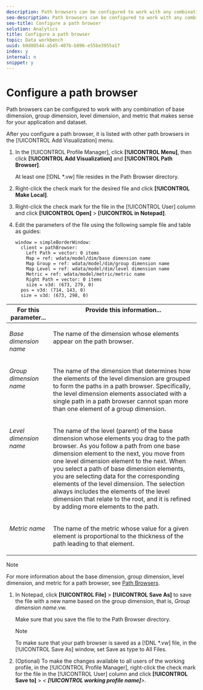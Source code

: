 ```yaml
---
description: Path browsers can be configured to work with any combination of base dimension, group dimension, level dimension, and metric that makes sense for your application and dataset.
seo-description: Path browsers can be configured to work with any combination of base dimension, group dimension, level dimension, and metric that makes sense for your application and dataset.
seo-title: Configure a path browser
solution: Analytics
title: Configure a path browser
topic: Data workbench
uuid: b0d80544-a545-407b-b896-e55be3955a17
index: y
internal: n
snippet: y
---
```


# Configure a path browser

Path browsers can be configured to work with any combination of base dimension, group dimension, level dimension, and metric that makes sense for your application and dataset.

 After you configure a path browser, it is listed with other path browsers in the [!UICONTROL Add Visualization] menu. 

1. In the [!UICONTROL Profile Manager], click **[!UICONTROL Menu]**, then click **[!UICONTROL Add Visualization]** and **[!UICONTROL Path Browser]**.

   At least one [!DNL *.vw] file resides in the Path Browser directory. 

1. Right-click the check mark for the desired file and click **[!UICONTROL Make Local]**.
1. Right-click the check mark for the file in the [!UICONTROL User] column and click **[!UICONTROL Open]** > **[!UICONTROL in Notepad]**.
1. Edit the parameters of the file using the following sample file and table as guides:

   ```
   window = simpleBorderWindow: 
     client = pathBrowser: 
       Left Path = vector: 0 items
       Map = ref: wdata/model/dim/base dimension name
       Map Group = ref: wdata/model/dim/group dimension name
       Map Level = ref: wdata/model/dim/level dimension name
       Metric = ref: wdata/model/metric/metric name
       Right Path = vector: 0 items
       size = v3d: (673, 279, 0)
     pos = v3d: (714, 143, 0)
     size = v3d: (673, 298, 0)
   ```

<table id="table_1DCCB4B24B554B72A781B304B5EB155E"> 
 <thead> 
  <tr valign="top"> 
   <th colname="col1" class="entry"> For this parameter... </th> 
   <th colname="col2" class="entry"> Provide this information... </th> 
  </tr> 
 </thead>
 <tbody> 
  <tr valign="top"> 
   <td colname="col1"> <p><i>Base dimension name</i> </p> </td> 
   <td colname="col2"> <p>The name of the dimension whose elements appear on the path browser. </p> </td> 
  </tr> 
  <tr valign="top"> 
   <td colname="col1"> <p><i>Group dimension name</i> </p> </td> 
   <td colname="col2"> <p>The name of the dimension that determines how the elements of the level dimension are grouped to form the paths in a path browser. Specifically, the level dimension elements associated with a single path in a path browser cannot span more than one element of a group dimension. </p> </td> 
  </tr> 
  <tr valign="top"> 
   <td colname="col1"> <p><i>Level dimension name</i> </p> </td> 
   <td colname="col2"> <p>The name of the level (parent) of the base dimension whose elements you drag to the path browser. As you follow a path from one base dimension element to the next, you move from one level dimension element to the next. When you select a path of base dimension elements, you are selecting data for the corresponding elements of the level dimension. The selection always includes the elements of the level dimension that relate to the root, and it is refined by adding more elements to the path. </p> </td> 
  </tr> 
  <tr valign="top"> 
   <td colname="col1"> <p><i>Metric name</i> </p> </td> 
   <td colname="col2"> <p>The name of the metric whose value for a given element is proportional to the thickness of the path leading to that element. </p> </td> 
  </tr> 
 </tbody> 
</table>

   >[!NOTE]
   >
   >For more information about the base dimension, group dimension, level dimension, and metric for a path browser, see [Path Browsers](../c-analysis-vis/c-path-browsers/c-path-browsers.md#concept_F2E9FDAFED6E49C2BD111AB425CD6E2B).

1. In Notepad, click **[!UICONTROL File]** > **[!UICONTROL Save As]** to save the file with a new name based on the group dimension, that is, *Group dimension name*.vw.

   Make sure that you save the file to the Path Browser directory.

   >[!NOTE]
   >
   >To make sure that your path browser is saved as a [!DNL *.vw] file, in the [!UICONTROL Save As] window, set Save as type to All Files.

1. (Optional) To make the changes available to all users of the working profile, in the [!UICONTROL Profile Manager], right-click the check mark for the file in the [!UICONTROL User] column and click **[!UICONTROL Save to]** > *< **[!UICONTROL working profile name]**>*.
